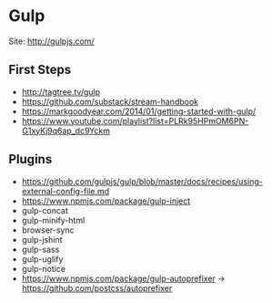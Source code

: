 # Gulp

Site: http://gulpjs.com/

## First Steps
- http://tagtree.tv/gulp
- https://github.com/substack/stream-handbook
- https://markgoodyear.com/2014/01/getting-started-with-gulp/
- https://www.youtube.com/playlist?list=PLRk95HPmOM6PN-G1xyKj9q6ap_dc9Yckm

## Plugins
- https://github.com/gulpjs/gulp/blob/master/docs/recipes/using-external-config-file.md
- https://www.npmjs.com/package/gulp-inject
- gulp-concat
- gulp-minify-html
- browser-sync
- gulp-jshint
- gulp-sass
- gulp-uglify
- gulp-notice
- https://www.npmjs.com/package/gulp-autoprefixer -> https://github.com/postcss/autoprefixer
